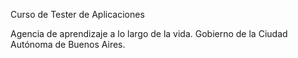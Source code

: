 Curso de Tester de Aplicaciones

Agencia de aprendizaje a lo largo de la vida. Gobierno de la Ciudad Autónoma de Buenos Aires.

